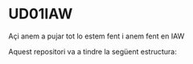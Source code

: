 # UD01IAW
Açi anem a pujar tot lo estem fent i anem fent en IAW

Aquest repositori va a tindre la següent estructura:

